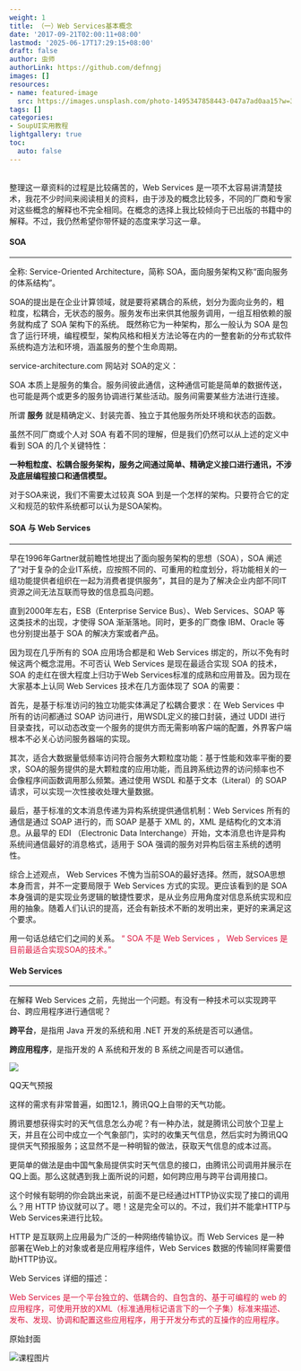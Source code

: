 ```yaml
---
weight: 1
title: （一）Web Services基本概念
date: '2017-09-21T02:00:11+08:00'
lastmod: '2025-06-17T17:29:15+08:00'
draft: false
author: 虫师
authorLink: https://github.com/defnngj
images: []
resources:
- name: featured-image
  src: https://images.unsplash.com/photo-1495347858443-047a7ad0aa15?w=300
tags: []
categories:
- SoupUI实用教程
lightgallery: true
toc:
  auto: false
---
```




<br>
整理这一章资料的过程是比较痛苦的，Web Services 是一项不太容易讲清楚技术，我花不少时间来阅读相关的资料，由于涉及的概念比较多，不同的厂商和专家对这些概念的解释也不完全相同。在概念的选择上我比较倾向于已出版的书籍中的解释。不过，我仍然希望你带怀疑的态度来学习这一章。

#### SOA
----
全称: Service-Oriented Architecture，简称 SOA，面向服务架构又称“面向服务的体系结构”。

SOA的提出是在企业计算领域，就是要将紧耦合的系统，划分为面向业务的，粗粒度，松耦合，无状态的服务。服务发布出来供其他服务调用，一组互相依赖的服务就构成了 SOA 架构下的系统。
既然称它为一种架构，那么一般认为 SOA 是包含了运行环境，编程模型，架构风格和相关方法论等在内的一整套新的分布式软件系统构造方法和环境，涵盖服务的整个生命周期。

service-architecture.com 网站对 SOA的定义：

SOA 本质上是服务的集合。服务间彼此通信，这种通信可能是简单的数据传送，也可能是两个或更多的服务协调进行某些活动。服务间需要某些方法进行连接。

所谓 __服务__ 就是精确定义、封装完善、独立于其他服务所处环境和状态的函数。

虽然不同厂商或个人对 SOA 有着不同的理解，但是我们仍然可以从上述的定义中看到 SOA 的几个关键特性：

__一种粗粒度、松耦合服务架构，服务之间通过简单、精确定义接口进行通讯，不涉及底层编程接口和通信模型。__

对于SOA来说，我们不需要太过较真 SOA 到是一个怎样的架构。只要符合它的定义和规范的软件系统都可以认为是SOA架构。　　　　　　　　　　　　　　　　　　　　　　　　　　　　　　　　　　　　
#### SOA 与 Web Services
----
早在1996年Gartner就前瞻性地提出了面向服务架构的思想（SOA），SOA 阐述了“对于复杂的企业IT系统，应按照不同的、可重用的粒度划分，将功能相关的一组功能提供者组织在一起为消费者提供服务”，其目的是为了解决企业内部不同IT资源之间无法互联而导致的信息孤岛问题。

直到2000年左右，ESB（Enterprise Service Bus）、Web Services、SOAP 等这类技术的出现，才使得 SOA 渐渐落地。同时，更多的厂商像 IBM、Oracle 等也分别提出基于 SOA 的解决方案或者产品。

因为现在几乎所有的 SOA 应用场合都是和 Web Services 绑定的，所以不免有时候这两个概念混用。不可否认 Web Services 是现在最适合实现 SOA 的技术，SOA 的走红在很大程度上归功于Web Services标准的成熟和应用普及。因为现在大家基本上认同 Web Services 技术在几方面体现了 SOA 的需要：

首先，是基于标准访问的独立功能实体满足了松耦合要求：在 Web Services 中所有的访问都通过 SOAP 访问进行，用WSDL定义的接口封装，通过 UDDI 进行目录查找，可以动态改变一个服务的提供方而无需影响客户端的配置，外界客户端根本不必关心访问服务器端的实现。

其次，适合大数据量低频率访问符合服务大颗粒度功能：基于性能和效率平衡的要求，SOA的服务提供的是大颗粒度的应用功能，而且跨系统边界的访问频率也不会像程序间函数调用那么频繁。通过使用 WSDL 和基于文本（Literal）的 SOAP 请求，可以实现一次性接收处理大量数据。

最后，基于标准的文本消息传递为异构系统提供通信机制：Web Services 所有的通信是通过 SOAP 进行的，而 SOAP 是基于 XML 的，XML 是结构化的文本消息。从最早的 EDI
（Electronic Data Interchange）开始，文本消息也许是异构系统间通信最好的消息格式，适用于 SOA 强调的服务对异构后宿主系统的透明性。

综合上述观点， Web Services 不愧为当前SOA的最好选择。然而，就SOA思想本身而言，并不一定要局限于 Web Services 方式的实现。更应该看到的是 SOA 本身强调的是实现业务逻辑的敏捷性要求，是从业务应用角度对信息系统实现和应用的抽象。随着人们认识的提高，还会有新技术不断的发明出来，更好的来满足这个要求。

用一句话总结它们之间的关系。 <font color=#DC143C>“ SOA 不是 Web Services ， Web Services 是目前最适合实现SOA的技术。”</font>


#### Web Services
----
在解释 Web Services 之前，先抛出一个问题。有没有一种技术可以实现跨平台、跨应用程序进行通信呢？

__跨平台__，是指用 Java 开发的系统和用 .NET 开发的系统是否可以通信。

__跨应用程序__，是指开发的 A 系统和开发的 B 系统之间是否可以通信。

![](http://img.testclass.net/sopaui_qq_weather.png)

QQ天气预报

这样的需求有非常普遍，如图12.1，腾讯QQ上自带的天气功能。

腾讯要想获得实时的天气信息怎么办呢？有一种办法，就是腾讯公司放个卫星上天，并且在公司中成立一个气象部门，实时的收集天气信息，然后实时为腾讯QQ提供天气预报服务；这显然不是一种明智的做法，获取天气信息的成本过高。

更简单的做法是由中国气象局提供实时天气信息的接口，由腾讯公司调用并展示在QQ上面。那么这就遇到我上面所说的问题，如何跨应用与跨平台调用接口。

这个时候有聪明的你会跳出来说，前面不是已经通过HTTP协议实现了接口的调用么？用 HTTP 协议就可以了。嗯！这是完全可以的。不过，我们并不能拿HTTP与Web Services来进行比较。

HTTP 是互联网上应用最为广泛的一种网络传输协议。而 Web Services 是一种部署在Web上的对象或者是应用程序组件，Web Services 数据的传输同样需要借助HTTP协议。

Web Services 详细的描述：

<font color=#DC143C> Web Services 是一个平台独立的、低耦合的、自包含的、基于可编程的 web 的应用程序，可使用开放的XML（标准通用标记语言下的一个子集）标准来描述、发布、发现、协调和配置这些应用程序，用于开发分布式的互操作的应用程序。</font>




原始封面

![课程图片](https://images.unsplash.com/photo-1495347858443-047a7ad0aa15?w=300)

